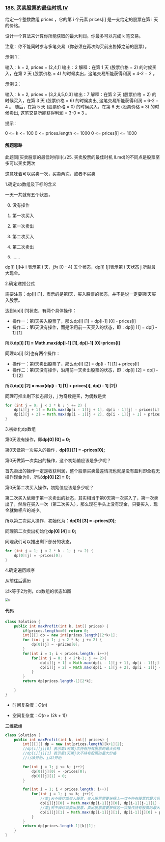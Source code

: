 ### [188. 买卖股票的最佳时机 IV](https://leetcode.cn/problems/best-time-to-buy-and-sell-stock-iv/)

给定一个整数数组 prices ，它的第 i 个元素 prices[i] 是一支给定的股票在第 i 天的价格。

设计一个算法来计算你所能获取的最大利润。你最多可以完成 k 笔交易。

注意：你不能同时参与多笔交易（你必须在再次购买前出售掉之前的股票）。

示例 1：

输入：k = 2, prices = [2,4,1]
输出：2
解释：在第 1 天 (股票价格 = 2) 的时候买入，在第 2 天 (股票价格 = 4) 的时候卖出，这笔交易所能获得利润 = 4-2 = 2 。

示例 2：

输入：k = 2, prices = [3,2,6,5,0,3]
输出：7
解释：在第 2 天 (股票价格 = 2) 的时候买入，在第 3 天 (股票价格 = 6) 的时候卖出, 这笔交易所能获得利润 = 6-2 = 4 。
随后，在第 5 天 (股票价格 = 0) 的时候买入，在第 6 天 (股票价格 = 3) 的时候卖出, 这笔交易所能获得利润 = 3-0 = 3 。


提示：

0 <= k <= 100
0 <= prices.length <= 1000
0 <= prices[i] <= 1000

#### 解题思路

此题同[买卖股票的最佳时机Ⅱ](./25. 买卖股票的最佳时机 II.md)的不同点是股票至多可以买卖两次

这意味着可以买卖一次，买卖两次，或者不买卖

1.确定dp数组及下标的含义

一天一共就有五个状态，

0. 没有操作

2. 第一次买入
3. 第一次卖出
4. 第二次买入
5. 第二次卖出
6. ......

dp[i] [j]中 i 表示第 i 天，j为 [0 - 4] 五个状态，dp[i] [j]表示第 i 天状态 j 所剩最大现金。

2.确定递推公式

需要注意：dp[i] [1]，表示的是第i天，买入股票的状态，并不是说一定要第i天买入股票。

达到dp[i] [1]状态，有两个具体操作：

- 操作一：第i天买入股票了，那么dp[i] [1] = dp[i-1] [0] - prices[i]
- 操作二：第i天没有操作，而是沿用前一天买入的状态，即：dp[i] [1] = dp[i - 1] [1]

 所以**dp[i] [1] = Math.max(dp[i-1] [1], dp[i-1] [0]-prices[i]**

同理dp[i] [2]也有两个操作：

- 操作一：第i天卖出股票了，那么dp[i] [2] = dp[i - 1] [1] + prices[i]
- 操作二：第i天没有操作，沿用前一天卖出股票的状态，即：dp[i] [2] = dp[i - 1] [2]

所以**dp[i] [2] = max(dp[i - 1] [1] + prices[i], dp[i - 1] [2])**

同理可推出剩下状态部分，j 为奇数是买，为偶数是卖

```java
for (int j = 0; j < 2 * k ; j += 2) {
    dp[i][j + 1] = Math.max(dp[i - 1][j + 1], dp[i - 1][j] - prices[i]);
    dp[i][j + 2] = Math.max(dp[i - 1][j + 2], dp[i - 1][j + 1] + prices[i]);
}
```

3.初始化dp数组

第0天没有操作，即**dp[0] [0] = 0;**

第0天做第一次买入的操作，**dp[0] [1] = -prices[0];**

第0天做第一次卖出的操作，这个初始值应该是多少呢？

首先卖出的操作一定是收获利润，整个股票买卖最差情况也就是没有盈利即全程无操作现金为0，所以**dp[0] [2] = 0;**

第0天第二次买入操作，初始值应该是多少呢？

第二次买入依赖于第一次卖出的状态，其实相当于第0天第一次买入了，第一次卖出了，然后在买入一次（第二次买入），那么现在手头上没有现金，只要买入，现金就做相应的减少。

所以第二次买入操作，初始化为：**dp[0] [3] = -prices[0];**

同理第二次卖出初始化**dp[0] [4] = 0;**

同理我们可以推出剩下部分的状态，

```java
for (int j = 1; j < 2 * k - 1; j += 2) {
    dp[0][j] = -prices[0];
}
```

4.确定遍历顺序

从前往后遍历



以k等于2为例，dp数组的状态如图

<img src="https://palepics.oss-cn-guangzhou.aliyuncs.com/img/202206081911772.png" alt=" 0" style="zoom:67%;" />

#### 代码

```java
class Solution {
    public int maxProfit(int k, int[] prices) {
        if(prices.length==0) return 0;
        int[][] dp = new int[prices.length][2*k+1];
        for (int j = 1; j < 2 * k; j += 2) {
            dp[0][j] = -prices[0];
        }
        for(int i = 1; i < prices.length; i++){
            for(int j = 0; j < 2*k-1; j += 2){
                dp[i][j + 1] = Math.max(dp[i - 1][j + 1], dp[i - 1][j] - prices[i]); //持有股票
                dp[i][j + 2] = Math.max(dp[i - 1][j + 2], dp[i - 1][j + 1] + prices[i]); //不持有股票
            }
        }
        return dp[prices.length-1][2*k];
       
    }
}
```

- 时间复杂度：$O(n)$

- 空间复杂度：$O(n\times (2k+1))$



三维数组

```java
class Solution {
    public int maxProfit(int k, int[] prices) {
        int[][][] dp = new int[prices.length][k+1][2];
        //dp[i][j][0] 表示第i天第j次持有持有股票的最大价格
        //dp[i][j][1] 表示第i天第j次不持有股票的最大价格
        //i从0开始，j从1开始

        for(int j = 1; j <= k; j++){
            dp[0][j][0] = -prices[0];
            dp[0][j][1] = 0;
        }

        for(int i = 1; i < prices.length; i++){
            for(int j = 1; j <= k; j++){
                //第j天不操作或买入股票，买入股票需要获得上一次不持有股票的最大价格
                dp[i][j][0] = Math.max(dp[i-1][j][0], dp[i-1][j-1][1] - prices[i]);
                //第j天不操作或卖出股票，卖出股票需要获得这一次操作持有股票的最大价格
                dp[i][j][1] = Math.max(dp[i-1][j][1], dp[i-1][j][0] + prices[i]);
            }
        }
        return dp[prices.length-1][k][1];
    }
}
```

